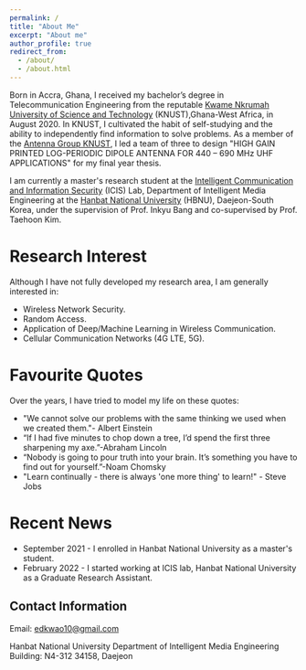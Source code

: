 ```yaml
---
permalink: /
title: "About Me"
excerpt: "About me"
author_profile: true
redirect_from: 
  - /about/
  - /about.html
---
```


Born in Accra, Ghana, I received my bachelor’s degree in Telecommunication Engineering from the reputable [Kwame Nkrumah University of Science and Technology](https://www.knust.edu.gh/) (KNUST),Ghana-West Africa, in August 2020. In KNUST, I cultivated the habit of self-studying and the ability to independently find information to solve problems. As a member of the [Antenna Group KNUST](https://antennagroupknust.com/), I led a team of three to design "HIGH GAIN PRINTED LOG-PERIODIC DIPOLE
ANTENNA FOR 440 – 690 MHz UHF APPLICATIONS" for my final year thesis.

I am currently a master's research student at the [Intelligent Communication and Information Security](https://sites.google.com/view/hbnu-icis/home?authuser=0) (ICIS) Lab, Department of Intelligent Media Engineering at the [Hanbat National University](https://www.hanbat.ac.kr/eng/) (HBNU), Daejeon-South Korea, under the supervision of Prof. Inkyu Bang and co-supervised by Prof. Taehoon Kim. 

Research Interest
======
Although I have not fully developed my research area, I am generally interested in:
* Wireless Network Security.
* Random Access.
* Application of Deep/Machine Learning in Wireless Communication.
* Cellular Communication Networks (4G LTE, 5G).


Favourite Quotes
======
Over the years, I have tried to model my life on these quotes:
* "We cannot solve our problems with the same thinking we used when we created them."- Albert Einstein
* “If I had five minutes to chop down a tree, I’d spend the first three sharpening my axe.”-Abraham Lincoln
* “Nobody is going to pour truth into your brain. It’s something you have to find out for yourself.”-Noam Chomsky
* "Learn continually - there is always 'one more thing' to learn!" - Steve Jobs


Recent News
======
* September 2021 - I enrolled in Hanbat National University as a master's student.
* February 2022 - I started working at ICIS lab, Hanbat National University as a Graduate Research Assistant.

Contact Information
------
Email: edkwao10@gmail.com

Hanbat National University
Department of Intelligent Media Engineering 
Building: N4-312
34158, Daejeon
